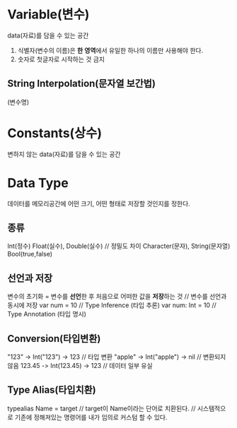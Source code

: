 # Variable(변수)
data(자료)를 담을 수 있는 공간
1. 식별자(변수의 이름)은 **한 영역**에서 유일한 하나의 이름만 사용해야 한다.
2. 숫자로 첫글자로 시작하는 것 금지

## String Interpolation(문자열 보간법)
\(변수명)

# Constants(상수)
변하지 않는 data(자료)를 담을 수 있는 공간

# Data Type
데이터를 메모리공간에 어떤 크기, 어떤 형태로 저장할 것인지를 정한다.

## 종류
Int(정수)
Float(실수), Double(실수) // 정밀도 차이
Character(문자), String(문자열)
Bool(true,false)

## 선언과 저장
변수의 초기화 = 변수를 **선언**한 후 처음으로 어떠한 값을 **저장**하는 것
// 변수를 선언과 동시에 저장
var num = 10 // Type Inference (타입 추론)
var num: Int = 10 // Type Annotation (타입 명시)

## Conversion(타입변환)
"123" -> Int("123") -> 123 // 타입 변환
"apple" -> Int("apple") -> nil // 변환되지 않음
123.45 -> Int(123.45) -> 123 // 데이터 일부 유실

## Type Alias(타입치환)
typealias Name = target
// target이 Name이라는 단어로 치환된다.
// 시스템적으로 기존에 정해져있는 명령어를 내가 임의로 커스텀 할 수 있다.




